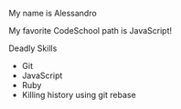 My name is Alessandro

My favorite CodeSchool path is JavaScript!

Deadly Skills
* Git
* JavaScript
* Ruby
* Killing history using git rebase